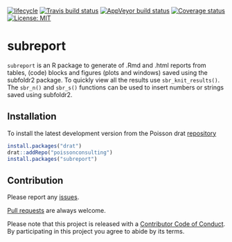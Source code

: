 
<!-- README.md is generated from README.Rmd. Please edit that file -->

[![lifecycle](https://img.shields.io/badge/lifecycle-experimental-orange.svg)](https://www.tidyverse.org/lifecycle/#experimental)
[![Travis build
status](https://travis-ci.org/poissonconsulting/subreport.svg?branch=master)](https://travis-ci.org/poissonconsulting/subreport)
[![AppVeyor build
status](https://ci.appveyor.com/api/projects/status/github/poissonconsulting/subreport?branch=master&svg=true)](https://ci.appveyor.com/project/poissonconsulting/subreport)
[![Coverage
status](https://codecov.io/gh/poissonconsulting/subreport/branch/master/graph/badge.svg)](https://codecov.io/github/poissonconsulting/subreport?branch=master)
[![License:
MIT](https://img.shields.io/badge/License-MIT-green.svg)](https://opensource.org/licenses/MIT)

# subreport

`subreport` is an R package to generate of .Rmd and .html reports from
tables, (code) blocks and figures (plots and windows) saved using the
subfoldr2 package. To quickly view all the results use
`sbr_knit_results()`. The `sbr_n()` and `sbr_s()` functions can be used
to insert numbers or strings saved using subfoldr2.

## Installation

To install the latest development version from the Poisson drat
[repository](https://github.com/poissonconsulting/drat)

``` r
install.packages("drat")
drat::addRepo("poissonconsulting")
install.packages("subreport")
```

## Contribution

Please report any
[issues](https://github.com/poissonconsulting/subreport/issues).

[Pull requests](https://github.com/poissonconsulting/subreport/pulls)
are always welcome.

Please note that this project is released with a [Contributor Code of
Conduct](CONDUCT.md). By participating in this project you agree to
abide by its terms.
